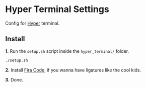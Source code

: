 # Hyper Terminal Settings

Config for [Hyper](https://hyper.is/) terminal.

## Install

**1.** Run the `setup.sh` script inside the `hyper_terminal/` folder.
```bash
./setup.sh
```

**2.** Install [Fira Code](https://github.com/tonsky/FiraCode), if you wanna have ligatures like the cool kids.

**3.** Done.